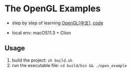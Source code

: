 # The OpenGL Examples

* step by step of learning [OpenGL](https://learnopengl.com/)\[[中文](https://learnopengl-cn.github.io/)\], [code](https://github.com/JoeyDeVries/LearnOpenGL)

* local env: macOS11.3 + Clion 

## Usage
1. build the project: `sh build.sh`
2. run the executable file: `cd build/bin && ./open_example`
